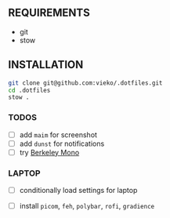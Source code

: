 ## REQUIREMENTS
- git
- stow 

## INSTALLATION
```bash
git clone git@github.com:vieko/.dotfiles.git
cd .dotfiles
stow .
```

### TODOS
- [ ] add `maim` for screenshot
- [ ] add `dunst` for notifications
- [ ] try [Berkeley Mono](https://berkeleygraphics.com/typefaces/berkeley-mono/)

### LAPTOP
- [ ] conditionally load settings for laptop
- [ ] install `picom`, `feh`, `polybar`, `rofi`, `gradience`

